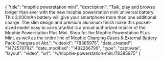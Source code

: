{
    "title": "mophie powerstation mini",
    "description": "Talk, play and browse longer than ever with the new mophie powerstation mini universal battery. This 3,000mAh battery will give your smartphone more than one additional charge. The slim design and premium aluminum finish make this pocket-sized model easy to carry.\n\nAbt is a proud authorized retailer of the Mophie Powerstation Plus Mini. Shop for the Mophie Powerstation PLus Mini, as well as the entire line of Mophie Charging Cases & External Battery Pack Chargers at Abt.",
    "videoid": "78385975",
    "date_created": "1472570792",
    "date_modified": "1482266796",
    "type": "captivate",
    "layout": "video",
    "url": "\/v\/mophie-powerstation-mini\/78385975"
}